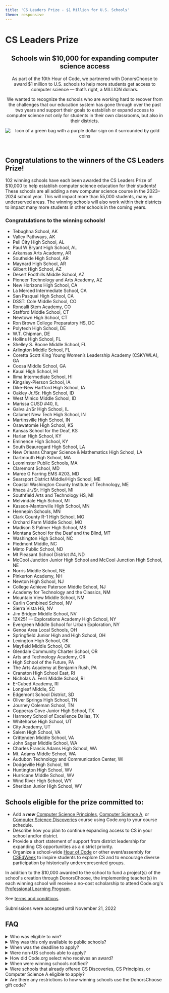 ```yaml
---
title: 'CS Leaders Prize - $1 Million for U.S. Schools'
theme: responsive
---
```


<link href="/css/generated/cs-leaders-prize.css" rel="stylesheet">

# CS Leaders Prize

<header>
  <div>
    <h2>Schools win $10,000 for expanding computer science access</h2>
    <p>As part of the 10th Hour of Code, we partnered with DonorsChoose to award $1 million to U.S. schools to help more students get access to computer science — that’s right, a MILLION dollars.</p>
    <p>We wanted to recognize the schools who are working hard to recover from the challenges that our education system has gone through over the past two years and support their goals to establish or expand access to computer science not only for students in their own classrooms, but also in their districts.</p>
  </div>
  <div>
    <img src="/images/marketing/hoc2022-cs-leaders-prize-money-bag.png" alt="Icon of a green bag with a purple dollar sign on it surrounded by gold coins">
  </div>
</header>

## Congratulations to the winners of the CS Leaders Prize!

102 winning schools have each been awarded the CS Leaders Prize of $10,000 to help establish computer science education for their students! These schools are all adding a new computer science course in the 2023–2024 school year. This will impact more than 55,000 students, many in underserved areas. The winning schools will also work within their districts to impact many more students in other schools in the coming years.

### Congratulations to the winning schools!

- Tebughna School, AK
- Valley Pathways, AK
- Pell City High School, AL
- Paul W Bryant High School, AL
- Arkansas Arts Academy, AR
- Southside High School, AR
- Maynard High School, AR
- Gilbert High School, AZ
- Desert Foothills Middle School, AZ
- Pioneer Technology and Arts Academy, AZ
- New Horizons High School, CA
- La Merced Intermediate School, CA
- San Pasqual High School, CA
- DSST: Cole Middle School, CO
- Roncalli Stem Academy, CO
- Stafford Middle School, CT
- Newtown High School, CT
- Ron Brown College Preparatory HS, DC
- Polytech High School, DE
- W.T. Chipman, DE
- Hollins High School, FL
- Shelley S. Boone Middle School, FL
- Arlington Middle School, FL
- Coretta Scott King Young Women’s Leadership Academy (CSKYWLA), GA
- Coosa Middle School, GA
- Kauai High School, HI
- Ilima Intermediate School, HI
- Kingsley-Pierson School, IA
- Dike-New Hartford High School, IA
- Oakley Jr./Sr. High School, ID
- West Minico Middle School, ID
- Marissa CUSD #40, IL
- Galva Jr/Sr High School, IL
- Calumet New Tech High School, IN
- Martinsville High School, IN
- Osawatomie High School, KS
- Kansas School for the Deaf, KS
- Harlan High School, KY
- Eminence High School, KY
- South Beauregard High School, LA
- New Orleans Charger Science & Mathematics High School, LA
- Dartmouth High School, MA
- Leominster Public Schools, MA
- Claremont School, MD
- Maree G Farring EMS #203, MD
- Searsport District Middle/High School, ME
- Coastal Washington County Institute of Technology, ME
- Ithaca Jr./Sr. High School, MI
- Southfield Arts and Technology HS, MI
- Melvindale High School, MI
- Kasson-Mantorville High School, MN
- Hennepin Schools, MN
- Clark County R-1 High School, MO
- Orchard Farm Middle School, MO
- Madison S Palmer High School, MS
- Montana School for the Deaf and the Blind, MT
- Washington High School, NC
- Piedmont Middle, NC
- Minto Public School, ND
- Mt Pleasant School District #4, ND
- McCool Junction Junior High School and McCool Junction High School, NE
- Norris Middle School, NE
- Pinkerton Academy, NH
- Newton High School, NJ
- College Achieve Paterson Middle School, NJ
- Academy for Technology and the Classics, NM
- Mountain View Middle School, NM
- Carlin Combined School, NV
- Sierra Vista HS, NV
- Jim Bridger Middle School, NV
- 12X251 — Explorations Academy High School, NY
- Evergreen Middle School for Urban Exploration, NY
- Genoa Area Local Schools, OH
- Springfield Junior High and High School, OH
- Lexington High School, OK
- Mayfield Middle School, OK
- Glendale Community Charter School, OR
- Arts and Technology Academy, OR
- High School of the Future, PA
- The Arts Academy at Benjamin Rush, PA
- Cranston High School East, RI
- Nicholas A. Ferri Middle School, RI
- E-Cubed Academy, RI
- Longleaf Middle, SC
- Edgemont School District, SD
- Oliver Springs High School, TN
- Journey Coleman School, TN
- Copperas Cove Junior High School, TX
- Harmony School of Excellence Dallas, TX
- Whitehorse High School, UT
- City Academy, UT
- Salem High School, VA
- Crittenden Middle School, VA
- John Sager Middle School, WA
- Charles Francis Adams High School, WA
- Mt. Adams Middle School, WA
- Audubon Technology and Communication Center, WI
- Dodgeville High School, WI
- Huntington High School, WV
- Hurricane Middle School, WV
- Wind River High School, WY
- Sheridan Junior High School, WY


## Schools eligible for the prize committed to:

<ul>
  <li>Add a <strong><em>new</em></strong> <a href="/educate/csp" target="_blank" rel="noopener noreferrer">Computer Science Principles</a>, <a href="/educate/csa" target="_blank" rel="noopener noreferrer">Computer Science A</a>, or <a href="/educate/csd" target="_blank" rel="noopener noreferrer">Computer Science Discoveries</a> course using Code.org to your course schedule.</li>
  <li>Describe how you plan to continue expanding access to CS in your school and/or district.</li>
  <li>Provide a short statement of support from district leadership for expanding CS opportunities as a district priority.</li>
  <li>Organize a school-wide <a href="https://hourofcode.com/" target="_blank" rel="noopener noreferrer">Hour of Code</a> or other event/assembly for <a href="https://www.csedweek.org/" target="_blank" rel="noopener noreferrer">CSEdWeek</a> to inspire students to explore CS and to encourage diverse participation by historically underrepresented groups.</li>
</ul>

<p>In addition to the $10,000 awarded to the school to fund a project(s) of the school's creation through DonorsChoose, the implementing teacher(s) in each winning school will receive a no-cost scholarship to attend Code.org's <a href="/educate/professional-learning/middle-high" target="_blank" rel="noopener noreferrer">Professional Learning Program</a>.</p>

<p>See <a href="/prize-terms" target="_blank" rel="noopener noreferrer">terms and conditions</a>.</p>

<p>Submissions were accepted until November 21, 2022</p>



## FAQ
<details>
  <summary>Who was eligible to win?</summary>
  <p>Any public middle or high school in the U.S. was eligible to apply if they made the commitments below. We especially encouraged schools in low-income underserved communities to participate, to help advance diversity and equity in computer science. To be eligible a school was required to commit to:</p>
  <ul>
    <li>Add a new Computer Science Principles, Computer Science A, or Computer Science Discoveries course using Code.org to your course schedule.</li>
    <li>Describe how you plan to continue expanding access to CS in your school and/or district.</li>
    <li>Provide a short statement of support from district leadership for expanding of CS opportunities as a district priority.</li>
    <li>Organize a school-wide Hour of Code or other event/assembly for CSEdWeek to inspire students to explore CS and to encourage diverse participation by historically underrepresented groups.</li>
  </ul>

</details>

<details>
  <summary>Why was this only available to public schools?</summary>
  <p>We love teachers in public and private schools alike, but for this opportunity it came down to logistics. We partnered with DonorsChoose to administer classroom funding prizes, which is currently exclusively focused on serving public, U.S. PreK-12 schools. See full DonorsChoose school eligibility <a href="https://help.donorschoose.org/hc/en-us/articles/202138393-Which-schools-can-use-DonorsChoose-" target="_blank" rel="noopener noreferrer">here</a>.</p>
</details>

<details>
  <summary>When was the deadline to apply?</summary>
  <p>Submissions were due by 11:59pm EST on Monday, November 21st, 2022.</p>
</details>

<details>
  <summary>Were non-US schools able to apply?</summary>
  <p>No. Unfortunately, we were not able to accept submissions from non-US schools at this time.</p>
</details>

<details>
  <summary>How did Code.org select who receives an award?</summary>
  <p>Award recipients were selected by Code.org, exercising its sole and final discretion, based on a number of factors: including whether they meet all of the conditions for entry, student demographics (we prioritized schools with 40% or more of students who qualify for free or reduced meal and/or schools with 40% or more of students who identify as Black, Hispanic/Latino, Native American or Native Alaskan, Native Hawaiian or Pacific Islander, or multiracial), the school's plan for the Hour of Code or other CSEdWeek event, and the school's plan for expanding access to CS for students beyond the course addition.</p>
</details>

<details>
  <summary>When were winning schools notified?</summary>
  <p>Schools were notified on November 30, 2022.</p>
</details>

<details>
  <summary>Were schools that already offered CS Discoveries, CS Principles, or Computer Science A eligible to apply?</summary>
  <p>Schools were able to apply as long as the course they were committing to establish was a new course on the school’s schedule. For example, if a school were already offering CS Principles, but committing to a new Computer Science A course, that school  was eligible to apply.</p>
</details>

<details>
  <summary>Are there any restrictions to how winning schools use the DonorsChoose gift code?</summary>
  <p>View <a href="https://help.donorschoose.org/hc/en-us/articles/203895786-Project-eligibility-requirements" target="_blank" rel="noopener noreferrer">project eligibility requirements</a> on <a href="https://donorschoose.org" target="_blank" rel="noopener noreferrer">DonorsChoose</a>.</p>
</details>

